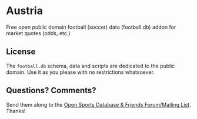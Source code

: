 # Austria

Free open public domain football (soccer) data (football.db) addon for market quotes (odds, etc.)


## License

The `football.db` schema, data and scripts are dedicated to the public domain.
Use it as you please with no restrictions whatsoever.

## Questions? Comments?

Send them along to the [Open Sports Database & Friends Forum/Mailing List](http://groups.google.com/group/opensport).
Thanks!
